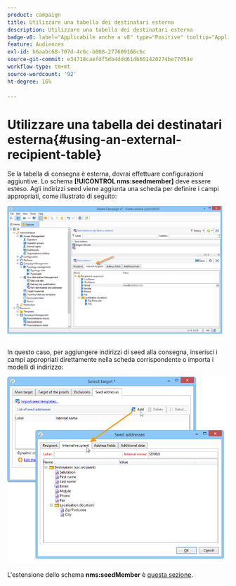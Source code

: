 ```yaml
---
product: campaign
title: Utilizzare una tabella dei destinatari esterna
description: Utilizzare una tabella dei destinatari esterna
badge-v8: label="Applicabile anche a v8" type="Positive" tooltip="Applicabile anche a Campaign v8"
feature: Audiences
exl-id: b6aabc68-707d-4c6c-b008-277609166c6c
source-git-commit: e34718caefdf5db4ddd61db601420274be77054e
workflow-type: tm+mt
source-wordcount: '92'
ht-degree: 16%

---
```


# Utilizzare una tabella dei destinatari esterna{#using-an-external-recipient-table}



Se la tabella di consegna è esterna, dovrai effettuare configurazioni aggiuntive. Lo schema **[!UICONTROL nms:seedmember]** deve essere esteso. Agli indirizzi seed viene aggiunta una scheda per definire i campi appropriati, come illustrato di seguito:

![](assets/s_ncs_user_seedlist_new_tab.png)

In questo caso, per aggiungere indirizzi di seed alla consegna, inserisci i campi appropriati direttamente nella scheda corrispondente o importa i modelli di indirizzo:

![](assets/s_ncs_user_seedlist_add_new_tab.png)

L&#39;estensione dello schema **nms:seedMember** è [questa sezione](../../configuration/using/seed-addresses.md).
